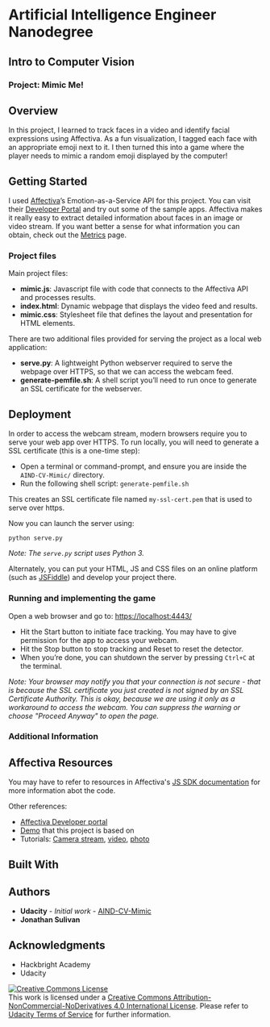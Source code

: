 # Artificial Intelligence Engineer Nanodegree
## Intro to Computer Vision
### Project: Mimic Me!
## Overview

In this project, I learned to track faces in a video and identify facial expressions using Affectiva. As a fun visualization, I tagged each face with an appropriate emoji next to it. I then turned this into a game where the player needs to mimic a random emoji displayed by the computer!


## Getting Started

I used [Affectiva](http://www.affectiva.com/)’s Emotion-as-a-Service API for this project. You can visit their [Developer Portal](http://developer.affectiva.com/) and try out some of the sample apps. Affectiva makes it really easy to extract detailed information about faces in an image or video stream. If you want better a sense for what information you can obtain, check out the [Metrics](http://developer.affectiva.com/metrics/) page.

### Project files
Main project files:
- **mimic.js**: Javascript file with code that connects to the Affectiva API and processes results.
- **index.html**: Dynamic webpage that displays the video feed and results.
- **mimic.css**: Stylesheet file that defines the layout and presentation for HTML elements.

There are two additional files provided for serving the project as a local web application: 

- **serve.py**: A lightweight Python webserver required to serve the webpage over HTTPS, so that we can access the webcam feed.
- **generate-pemfile.sh**: A shell script you’ll need to run once to generate an SSL certificate for the webserver.

## Deployment

In order to access the webcam stream, modern browsers require you to serve your web app over HTTPS. To run locally, you will need to generate a SSL certificate (this is a one-time step):

- Open a terminal or command-prompt, and ensure you are inside the `AIND-CV-Mimic/` directory.
- Run the following shell script: `generate-pemfile.sh`

This creates an SSL certificate file named `my-ssl-cert.pem` that is used to serve over https.

Now you can launch the server using:

```
python serve.py
```

_Note: The `serve.py` script uses Python 3._

Alternately, you can put your HTML, JS and CSS files on an online platform (such as [JSFiddle](https://jsfiddle.net/)) and develop your project there.

### Running and implementing the game

Open a web browser and go to: [https://localhost:4443/](https://localhost:4443/)

- Hit the Start button to initiate face tracking. You may have to give permission for the app to access your webcam.
- Hit the Stop button to stop tracking and Reset to reset the detector.
- When you’re done, you can shutdown the server by pressing `Ctrl+C` at the terminal.

_Note: Your browser may notify you that your connection is not secure - that is because the SSL certificate you just created is not signed by an SSL Certificate Authority‎. This is okay, because we are using it only as a workaround to access the webcam. You can suppress the warning or choose "Proceed Anyway" to open the page._


 
### Additional Information
## Affectiva Resources

You may have to refer to resources in Affectiva's [JS SDK documentation](https://affectiva.readme.io/docs/getting-started-with-the-emotion-sdk-for-javascript) for more information abot the code.

Other references:

- [Affectiva Developer portal](http://developer.affectiva.com/index.html)
- [Demo](https://jsfiddle.net/affectiva/opyh5e8d/show/) that this project is based on
- Tutorials:
 [Camera stream](https://affectiva.readme.io/docs/analyze-the-camera-stream-3), [video](https://affectiva.readme.io/docs/analyze-a-video-frame-stream-4), [photo](https://affectiva.readme.io/docs/analyze-a-photo-3)

## Built With
## Authors
* **Udacity** - *Initial work* - [AIND-CV-Mimic](https://github.com/udacity/AIND-CV-Mimic)
* **Jonathan Sulivan**

## Acknowledgments
* Hackbright Academy
* Udacity


<a rel="license" href="http://creativecommons.org/licenses/by-nc-nd/4.0/"><img alt="Creative Commons License" style="border-width:0" src="https://i.creativecommons.org/l/by-nc-nd/4.0/88x31.png" /></a><br />This work is licensed under a <a rel="license" href="http://creativecommons.org/licenses/by-nc-nd/4.0/">Creative Commons Attribution-NonCommercial-NoDerivatives 4.0 International License</a>. Please refer to [Udacity Terms of Service](https://www.udacity.com/legal) for further information.
